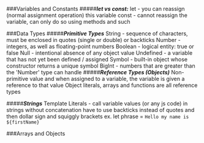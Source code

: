 ###Variables and Constants
#####***let vs const:***
let - you can reassign (normal assignment operation) this variable
const - cannot reassign the variable, can only do so using methods and such

###Data Types
#####***Primitive Types***
String - sequence of characters, must be enclosed in quotes (single or double) or backticks
Number - integers, as well as floating-point numbers
Boolean - logical entity: true or false
Null - intentional absence of any object value
Undefined - a variable that has not yet been defined / assigned
Symbol - built-in object whose constructor returns a unique symbol
BigInt - numbers that are greater than the 'Number' type can handle
#####***Reference Types (Objects)***
Non-primitive value and when assigned to a variable, the variable is given a reference to that value
Object literals, arrays and functions are all reference types

#####***Strings***
Template Literals - call variable values (or any js code) in strings without concatenation
have to use backticks instead of quotes and then dollar sign and squiggly brackets
ex. let phrase = `Hello my name is ${firstName}`

###Arrays and Objects
